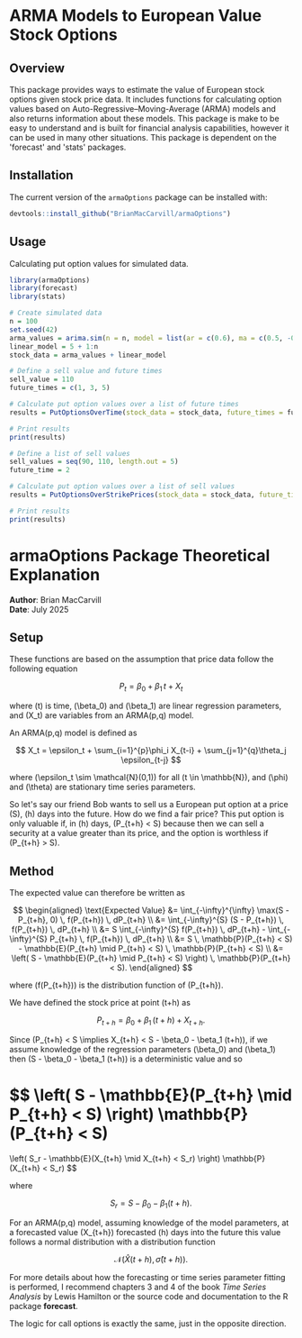 # ARMA Models to European Value Stock Options

## Overview

This package provides ways to estimate the value of European stock options given stock price data. It includes functions for calculating option values based on Auto-Regressive–Moving-Average (ARMA) models and also returns information about these models. This package is make to be easy to understand and is built for financial analysis capabilities, however it can be used in many other situations. This package is dependent on the 'forecast' and 'stats' packages.

## Installation

The current version of the `armaOptions` package can be installed with:

```r
devtools::install_github("BrianMacCarvill/armaOptions")
```

## Usage
Calculating put option values for simulated data.

```r
library(armaOptions)
library(forecast)
library(stats)

# Create simulated data
n = 100
set.seed(42)
arma_values = arima.sim(n = n, model = list(ar = c(0.6), ma = c(0.5, -0.5)))
linear_model = 5 + 1:n
stock_data = arma_values + linear_model

# Define a sell value and future times
sell_value = 110
future_times = c(1, 3, 5)

# Calculate put option values over a list of future times
results = PutOptionsOverTime(stock_data = stock_data, future_times = future_times, sell_value = sell_value)

# Print results
print(results)
```


```r
# Define a list of sell values
sell_values = seq(90, 110, length.out = 5)
future_time = 2

# Calculate put option values over a list of sell values
results = PutOptionsOverStrikePrices(stock_data = stock_data, future_time = future_time, sell_values = sell_values)

# Print results
print(results)
```


# armaOptions Package Theoretical Explanation

**Author**: Brian MacCarvill  
**Date**: July 2025

## Setup

These functions are based on the assumption that price data follow the following equation

$$
P_t = \beta_0 + \beta_1 \, t + X_t
$$

where \(t\) is time, \(\beta_0\) and \(\beta_1\) are linear regression parameters, and \(X_t\) are variables from an ARMA(p,q) model.

An ARMA(p,q) model is defined as

$$
X_t = \epsilon_t + \sum_{i=1}^{p}\phi_i X_{t-i} + \sum_{j=1}^{q}\theta_j \epsilon_{t-j}
$$

where \(\epsilon_t \sim \mathcal{N}(0,1)\) for all \(t \in \mathbb{N}\), and \(\phi\) and \(\theta\) are stationary time series parameters.

So let's say our friend Bob wants to sell us a European put option at a price \(S\), \(h\) days into the future. How do we find a fair price? This put option is only valuable if, in \(h\) days, \(P_{t+h} < S\) because then we can sell a security at a value greater than its price, and the option is worthless if \(P_{t+h} > S\).

## Method

The expected value can therefore be written as

$$
\begin{aligned}
\text{Expected Value} &= \int_{-\infty}^{\infty} \max(S - P_{t+h}, 0) \, f(P_{t+h}) \, dP_{t+h} \\
&= \int_{-\infty}^{S} (S - P_{t+h}) \, f(P_{t+h}) \, dP_{t+h} \\
&= S \int_{-\infty}^{S} f(P_{t+h}) \, dP_{t+h}
    - \int_{-\infty}^{S} P_{t+h} \, f(P_{t+h}) \, dP_{t+h} \\
&= S \, \mathbb{P}(P_{t+h} < S)
    - \mathbb{E}(P_{t+h} \mid P_{t+h} < S) \, \mathbb{P}(P_{t+h} < S) \\
&= \left( S - \mathbb{E}(P_{t+h} \mid P_{t+h} < S) \right)
    \, \mathbb{P}(P_{t+h} < S).
\end{aligned}
$$

where \(f(P_{t+h})\) is the distribution function of \(P_{t+h}\).

We have defined the stock price at point \(t+h\) as

$$
P_{t+h} = \beta_0 + \beta_1 \, (t+h) + X_{t+h}.
$$

Since \(P_{t+h} < S \implies X_{t+h} < S - \beta_0 - \beta_1 (t+h)\), if we assume knowledge of the regression parameters \(\beta_0\) and \(\beta_1\) then \(S - \beta_0 - \beta_1 (t+h)\) is a deterministic value and so

$$
\left( S - \mathbb{E}(P_{t+h} \mid P_{t+h} < S) \right)
\mathbb{P}(P_{t+h} < S)
=
\left( S_r - \mathbb{E}(X_{t+h} \mid X_{t+h} < S_r) \right)
\mathbb{P}(X_{t+h} < S_r)
$$

where

$$
S_r = S - \beta_0 - \beta_1 (t+h).
$$

For an ARMA(p,q) model, assuming knowledge of the model parameters, at a forecasted value \(X_{t+h}\) forecasted \(h\) days into the future this value follows a normal distribution with a distribution function

$$
\mathcal{N}\left( \hat{X}(t+h), \hat{\sigma}(t+h) \right).
$$

For more details about how the forecasting or time series parameter fitting is performed, I recommend chapters 3 and 4 of the book *Time Series Analysis* by Lewis Hamilton or the source code and documentation to the R package **forecast**.

The logic for call options is exactly the same, just in the opposite direction.

